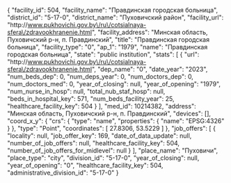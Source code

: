 {
    "facility_id": 504,
    "facility_name": "Правдинская городская больница",
    "district_id": "5-17-0",
    "district_name": "Пуховичский район",
    "facility_url": "http:\/\/www.pukhovichi.gov.by\/ru\/cotsialnaya-sfera\/zdravookhranenie.html",
    "facility_address": "Минская область, Пуховичский р-н, п. Правдинский",
    "title": "Правдинская городская больница",
    "facility_type": "0",
    "ap_1": "1979",
    "name": "Правдинская городская больница",
    "state": "public institution",
    "stats": [
        {
            "url": "http:\/\/www.pukhovichi.gov.by\/ru\/cotsialnaya-sfera\/zdravookhranenie.html",
            "dep_name": "0",
            "date_year": "2023",
            "num_beds_dep": 0,
            "num_deps_year": 0,
            "num_doctors_dep": 0,
            "num_doctors_med": 0,
            "year_of_closing": null,
            "year_of_opening": "1979",
            "num_nurse_in_hosp": null,
            "total_nub_staf_hosp": null,
            "beds_in_hospital_key": 571,
            "num_beds_facility_year": 25,
            "healthcare_facility_key": 504
        }
    ],
    "med_id": 10214382,
    "address": "Минская область, Пуховичский р-н, п. Правдинский",
    "devices": [],
    "coord_x_y": {
        "crs": {
            "type": "name",
            "properties": {
                "name": "EPSG:4326"
            }
        },
        "type": "Point",
        "coordinates": [
            27.8306,
            53.5229
        ]
    },
    "job_offers": [
        {
            "locality": null,
            "job_offer_key": 169,
            "date_of_data_update": null,
            "number_of_job_offers": null,
            "healthcare_facility_key": 504,
            "number_of_job_offers_for_midlevel": null
        }
    ],
    "place_name": "Пуховичи",
    "place_type": "city",
    "division_id": "5-17-0",
    "year_of_closing": null,
    "year_of_opening": "0",
    "healthcare_facility_key": 504,
    "administrative_division_id": "5-17-0"
}